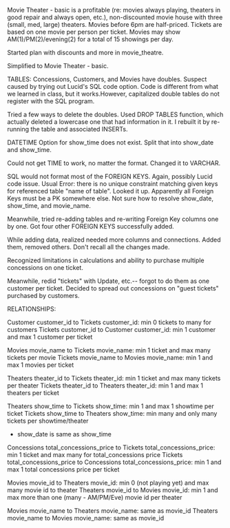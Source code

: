 Movie Theater - basic is a profitable (re: movies always playing, theaters in good repair and always open, etc.), non-discounted movie house with three (small, med, large) theaters. Movies before 6pm are half-priced. Tickets are based on one movie per person per ticket. Movies may show AM(1)/PM(2)/evening(2) for a total of 15 showings per day.

Started plan with discounts and more in movie_theatre.

Simplified to Movie Theater - basic.

TABLES: Concessions, Customers, and Movies have doubles. 
Suspect caused by trying out Lucid's SQL code option. Code is different from what we learned in class, but it works.However, capitalized double tables do not register with the SQL program. 

Tried a few ways to delete the doubles. Used DROP TABLES function, which actually deleted a lowercase one that had information in it. I rebuilt it by re-running the table and associated INSERTs.

DATETIME Option for show_time does not exist. Split that into show_date and show_time.

Could not get TIME to work, no matter the format. Changed it to VARCHAR.

SQL would not format most of the FOREIGN KEYS. Again, possibly Lucid code issue. Usual Error: there is no unique constraint matching given keys for referenced table "name of table". Looked it up. Apparently all Foreign Keys must be a PK somewhere else. Not sure how to resolve show_date, show_time, and movie_name.

Meanwhile, tried re-adding tables and re-writing Foreign Key columns one by one. Got four other FOREIGN KEYS successfully added. 

While adding data, realized needed more columns and connections. Added them, removed others. Don't recall all the changes made. 

Recognized limitations in calculations and ability to purchase multiple concessions on one ticket. 

Meanwhile, redid "tickets" with Update, etc.-- forgot to do them as one customer per ticket. Decided to spread out concessions on "guest tickets" purchased by customers.

RELATIONSHIPS:

Customer customer_id to Tickets customer_id: min 0 tickets to many for customers
Tickets customer_id to Customer customer_id: min 1 customer and max 1 customer per ticket

Movies movie_name to Tickets movie_name: min 1 ticket and max many tickets per movie
Tickets movie_name to Movies movie_name: min 1 and max 1 movies per ticket

Theaters theater_id to Tickets theater_id: min 1 ticket and max many tickets per theater
Tickets theater_id to Theaters theater_id: min 1 and max 1 theaters per ticket

Theaters show_time to Tickets show_time: min 1 and max 1 showtime per ticket
Tickets show_time to Theaters show_time: min many and only many tickets per showtime/theater

* show_date is same as show_time

Concessions total_concessions_price to Tickets total_concessions_price: min 1 ticket and max many for total_concessions price
Tickets total_concessions_price to Concessions total_concessions_price: min 1 and max 1 total concessions price per ticket

Movies movie_id to Theaters movie_id: min 0 (not playing yet) and max many movie id to theater
Theaters movie_id to Movies movie_id: min 1 and max more than one (many - AM/PM/Eve) movie id per theater

Movies movie_name to Theaters movie_name: same as movie_id
Theaters movie_name to Movies movie_name: same as movie_id
